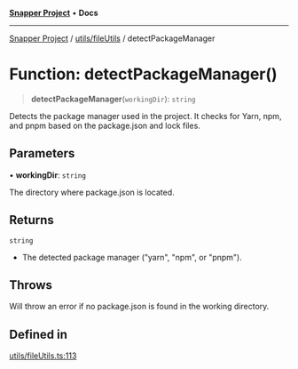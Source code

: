 [**Snapper Project**](../../../README.md) • **Docs**

***

[Snapper Project](../../../README.md) / [utils/fileUtils](../README.md) / detectPackageManager

# Function: detectPackageManager()

> **detectPackageManager**(`workingDir`): `string`

Detects the package manager used in the project.
It checks for Yarn, npm, and pnpm based on the package.json and lock files.

## Parameters

• **workingDir**: `string`

The directory where package.json is located.

## Returns

`string`

- The detected package manager ("yarn", "npm", or "pnpm").

## Throws

Will throw an error if no package.json is found in the working directory.

## Defined in

[utils/fileUtils.ts:113](https://github.com/asifqatar/Snapper/blob/e04d576ab1b7734793c658f8cf8fae7baadd17bc/utils/fileUtils.ts#L113)
